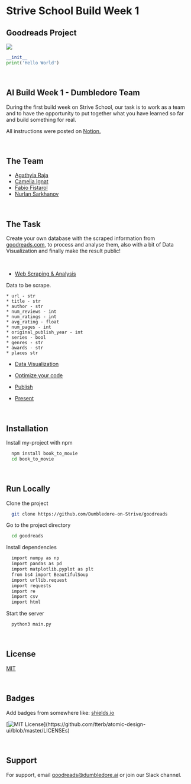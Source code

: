 # Strive School Build Week 1
## Goodreads Project


![](https://miro.medium.com/max/1200/1*enOrjdaY-Zx9hpSKqx61Kg.jpeg)

```python
__init__
print('Hello World')
```

<p>&nbsp;</p>

## AI Build Week 1 - Dumbledore Team

During the first build week on Strive School, our task is to work as a team and to have the opportunity to put together what you have learned so far and build something for real.

All instructions were posted on [Notion.](https://www.notion.so/AI-Build-Week-Outline-5f34e5625b044d929a3d8ebd10b1881f)

<p>&nbsp;</p>

## The Team 

* [Agathyia Raja](https://github.com/AgathiyaRaja)
* [Camelia Ignat](https://github.com/avocami)
* [Fabio Fistarol](https://github.com/fistadev)
* [Nurlan Sarkhanov](https://github.com/nsarkhanov)

<p>&nbsp;</p>

## The Task 

Create your own database with the scraped information from [goodreads.com](https://www.goodreads.com/), to process and analyse them, also with a bit of Data Visualization and finally make the result public! 

<p>&nbsp;</p>


* [Web Scraping & Analysis](https://www.notion.so/Web-Scraping-Analysis-6c2e9f1388064c8ab9e42fdf80a237db)

Data to be scrape. 

    * url - str
    * title - str
    * author - str
    * num_reviews - int
    * num_ratings - int
    * avg_rating - float
    * num_pages - int
    * original_publish_year - int
    * series - bool
    * genres - str
    * awards - str
    * places str

* [Data Visualization](https://www.notion.so/Data-Visualization-e226cc8314324939a56ac84a1f457cbd)


* [Optimize your code ](https://www.notion.so/Optimize-your-code-3817259c56f3467696cdf28af734275c)


* [Publish](https://www.notion.so/Publish-98a388d301ff490fa0fcda40deef3a3b)


* [Present](https://www.notion.so/Present-641432ba3db74b47b063d8b7b0a93e03)

<p>&nbsp;</p>

## Installation 

Install my-project with npm

```bash 
  npm install book_to_movie
  cd book_to_movie
```
<p>&nbsp;</p>


## Run Locally

Clone the project

```bash
  git clone https://github.com/Dumbledore-on-Strive/goodreads
```

Go to the project directory

```bash
  cd goodreads
```

Install dependencies

```bash
  import numpy as np
  import pandas as pd
  import matplotlib.pyplot as plt
  from bs4 import BeautifulSoup
  import urllib.request
  import requests
  import re
  import csv
  import html
```

Start the server

```bash
  python3 main.py
```

<p>&nbsp;</p>  

## License

[MIT](https://choosealicense.com/licenses/mit/)

<p>&nbsp;</p>


## Badges

Add badges from somewhere like: [shields.io](https://shields.io/)

[![MIT License](https://img.shields.io/apm/l/atomic-design-ui.svg?)](https://github.com/tterb/atomic-design-ui/blob/master/LICENSEs)


<p>&nbsp;</p>


## Support

For support, email goodreads@dumbledore.ai or join our Slack channel.

<p>&nbsp;</p>
